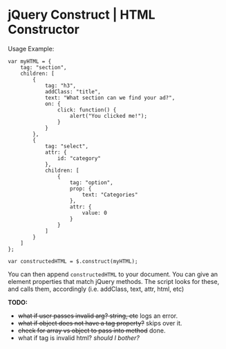 jQuery Construct | HTML Constructor
===================================

Usage Example:

	var myHTML = {
		tag: "section",
		children: [
			{
				tag: "h3",
				addClass: "title",
				text: "What section can we find your ad?",
				on: {
					click: function() {
						alert("You clicked me!");
					}
				}
			},
			{
				tag: "select",
				attr: {
					id: "category"
				},
				children: [
					{
						tag: "option",
						prop: {
							text: "Categories"
						},
						attr: {
							value: 0
						}
					}
				]
			}
		]
	};
	
	var constructedHTML = $.construct(myHTML);
	
You can then append `constructedHTML` to your document. You can give an element properties that match jQuery methods. The script looks for these, and calls them, accordingly (i.e. addClass, text, attr, html, etc)

**TODO:**
- ~~what if user passes invalid arg? string, etc~~ logs an error.
- ~~what if object does not have a tag property?~~ skips over it.
- ~~check for array vs object to pass into method~~ done.
- what if tag is invalid html? *should I bother?*
